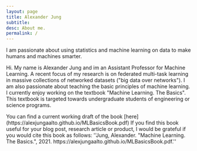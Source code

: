 ```yaml
---
layout: page
title: Alexander Jung
subtitle:
desc: About me.
permalink: /
---
```


<div class="pretty-links">

<div class="lead lead-about">I am passionate about using statistics and
machine learning on data to make humans and machines smarter.
</div>
</div>

<p>
Hi. My name is Alexander Jung and im an Assistant Professor for Machine Learning. A recent focus of my research is on federated multi-task learning in massive collections of networked datasets ("big data over networks"). I am also passionate about teaching the basic principles of machine learning. I currently enjoy working on the textbook "Machine Learning. The Basics". This textbook is targeted towards undergraduate students of engineering or science programs. 
</p>

<p>
You can find a current working draft of the book [here](https://alexjungaalto.github.io/MLBasicsBook.pdf) If you find this book useful for your blog post, research article or product, I would be grateful if you would cite this book as follows: ''Jung, Alexander. "Machine Learning. The Basics.", 2021. https://alexjungaalto.github.io/MLBasicsBook.pdf.'' 
</p>
